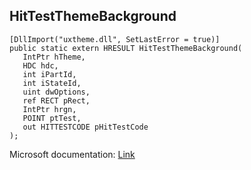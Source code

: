 ## HitTestThemeBackground

```
[DllImport("uxtheme.dll", SetLastError = true)]
public static extern HRESULT HitTestThemeBackground(
   IntPtr hTheme,
   HDC hdc,
   int iPartId,
   int iStateId,
   uint dwOptions,
   ref RECT pRect,
   IntPtr hrgn,
   POINT ptTest,
   out HITTESTCODE pHitTestCode
);
```

Microsoft documentation: [Link](https://docs.microsoft.com/en-us/windows/win32/api/uxtheme/nf-uxtheme-hittestthemebackground)
